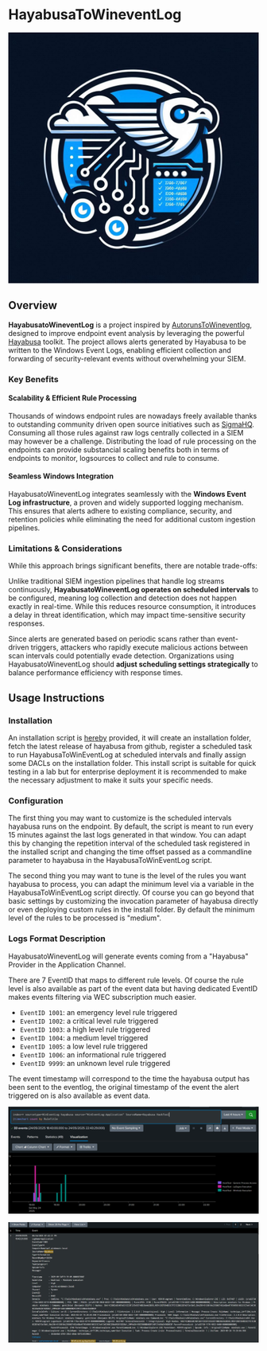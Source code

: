 
# HayabusaToWineventLog

![](./img/logo.png)

## Overview

**HayabusatoWineventLog** is a project inspired by [AutorunsToWineventlog](https://github.com/palantir/windows-event-forwarding/tree/master/AutorunsToWinEventLog), designed to improve endpoint event analysis by leveraging the powerful [Hayabusa](https://github.com/Yamato-Security/hayabusa) toolkit. The project allows alerts generated by Hayabusa to be written to the Windows Event Logs, enabling efficient collection and forwarding of security-relevant events without overwhelming your SIEM.

### Key Benefits

#### **Scalability & Efficient Rule Processing**

Thousands of windows endpoint rules are nowadays freely available thanks to outstanding community driven open source initiatives such as [SigmaHQ](https://github.com/SigmaHQ/sigma). Consuming all those rules against raw logs centrally collected in a SIEM may however be a challenge. Distributing the load of rule processing on the endpoints can provide substancial scaling benefits both in terms of endpoints to monitor, logsources to collect and rule to consume.

#### **Seamless Windows Integration**
HayabusatoWineventLog integrates seamlessly with the **Windows Event Log infrastructure**, a proven and widely supported logging mechanism. This ensures that alerts adhere to existing compliance, security, and retention policies while eliminating the need for additional custom ingestion pipelines.

### Limitations & Considerations

While this approach brings significant benefits, there are notable trade-offs:

Unlike traditional SIEM ingestion pipelines that handle log streams continuously, **HayabusatoWineventLog operates on scheduled intervals** to be configured, meaning log collection and detection does not happen exactly in real-time. While this reduces resource consumption, it introduces a delay in threat identification, which may impact time-sensitive security responses.

Since alerts are generated based on periodic scans rather than event-driven triggers, attackers who rapidly execute malicious actions between scan intervals could potentially evade detection. Organizations using HayabusatoWineventLog should **adjust scheduling settings strategically** to balance performance efficiency with response times.

## Usage Instructions

### Installation

An installation script is [hereby](./Install.ps1) provided, it will create an installation folder, fetch the latest release of hayabusa from github, register a scheduled task to run HayabusaToWinEventLog at scheduled intervals and finally assign some DACLs on the installation folder. This install script is suitable for quick testing in a lab but for enterprise deployment it is recommended to make the necessary adjustment to make it suits your specific needs.

### Configuration

The first thing you may want to customize is the scheduled intervals hayabusa runs on the endpoint. By default, the script is meant to run every 15 minutes against the last logs generated in that window. You can adapt this by changing the repetition interval of the scheduled task registered in the installed script and changing the time offset passed as a commandline parameter to hayabusa in the HayabusaToWinEventLog script.

The second thing you may want to tune is the level of the rules you want hayabusa to process, you can adapt the minimum level via a variable in the HayabusaToWinEventLog script directly. Of course you can go beyond that basic settings by customizing the invocation parameter of hayabusa directly or even deploying custom rules in the install folder. By default the minimum level of the rules to be processed is "medium".

### Logs Format Description

HayabusatoWineventLog will generate events coming from a "Hayabusa" Provider in the Application Channel.

There are 7 EventID that maps to different rule levels. Of course the rule level is also available as part of the event data but having dedicated EventID makes events filtering via WEC subscription much easier.

- `EventID 1001`: an emergency level rule triggered 
- `EventID 1002`: a critical level rule triggered 
- `EventID 1003`: a high level rule triggered 
- `EventID 1004`: a medium level triggered 
- `EventID 1005`: a low level rule triggered 
- `EventID 1006`: an informational rule triggered 
- `EventID 9999`: an unknown level rule triggered

The event timestamp will correspond to the time the hayabusa output has been sent to the eventlog, the original timestamp of the event the alert triggered on is also available as event data.


![](./img/HayabusaToWinEventLog-Splunk.png)

![](./img/HayabusaToWinEventLog-Sample.png)
